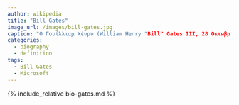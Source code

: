 ```yaml
---
author: wikipedia
title: "Bill Gates"
image_url: /images/bill-gates.jpg
caption: "Ο Γουίλλιαμ Χένρυ (William Henry "Bill" Gates III, 28 Οκτωβρίου 1955) είναι Αμερικανός επιχειρηματίας, φιλάνθρωπος, επενδυτής, προγραμματιστής υπολογιστών, και εφευρέτης. Το 1975, ο Γκέιτς και ο Πολ Άλεν συνίδρυσαν την εταιρεία Microsoft, η οποία εξελίχτηκε στην μεγαλύτερη εταιρεία λογισμικού για ηλεκτρονικούς υπολογιστές παγκοσμίως. 
categories:
  - biography
  - definition
tags:
  - Bill Gates
  - Microsoft
---
```


{% include_relative bio-gates.md %}
